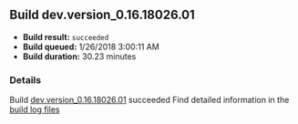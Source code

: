 ## Build dev.version_0.16.18026.01
- **Build result:** `succeeded`
- **Build queued:** 1/26/2018 3:00:11 AM
- **Build duration:** 30.23 minutes
### Details
Build [dev.version_0.16.18026.01](https://winappstudio.visualstudio.com/web/build.aspx?pcguid=a4ef43be-68ce-4195-a619-079b4d9834c2&builduri=vstfs%3a%2f%2f%2fBuild%2fBuild%2f24793) succeeded
Find detailed information in the [build log files](https://uwpctdiags.blob.core.windows.net/buildlogs/dev.version_0.16.18026.01_logs.zip)
